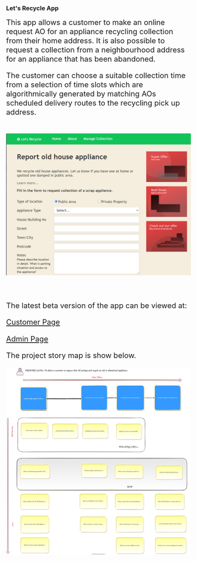 ### Let's Recycle App

<span style="font-size: 144%; ">
This app allows a customer to make an online request 
AO for an appliance recycling collection from their 
home address. It is also possible to request a collection 
from a neighbourhood address for an appliance that has been abandoned.
<br />

The customer can choose a suitable collection time from a selection
of time slots which are algorithmically generated by matching 
AOs scheduled delivery routes to the recycling pick up address.  
<br />

![Customer Form](docs/readme_customer_form.png)

<br />

The latest beta version of the app can be viewed at:

[Customer Page](https://lets-recycle-app.github.io)

[Admin Page](https://lets-recycle-app.github.io/#/admin)
<br />

The project story map is show below.

![Story Map](docs/readme-story-map.svg)

</span>
